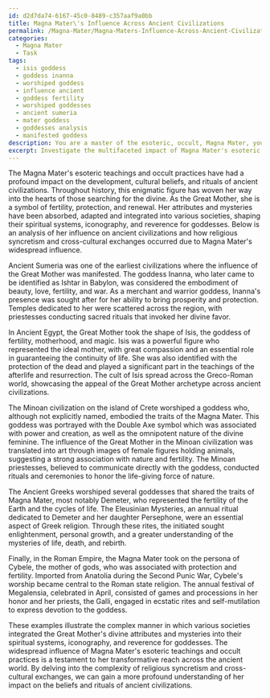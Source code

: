 ```yaml
---
id: d2d7da74-6167-45c0-8489-c357aaf9a0bb
title: Magna Mater\'s Influence Across Ancient Civilizations
permalink: /Magna-Mater/Magna-Maters-Influence-Across-Ancient-Civilizations/
categories:
  - Magna Mater
  - Task
tags:
  - isis goddess
  - goddess inanna
  - worshiped goddess
  - influence ancient
  - goddess fertility
  - worshiped goddesses
  - ancient sumeria
  - mater goddess
  - goddesses analysis
  - manifested goddess
description: You are a master of the esoteric, occult, Magna Mater, you complete tasks to the absolute best of your ability, no matter if you think you were not trained to do the task specifically, you will attempt to do it anyways, since you have performed the tasks you are given with great mastery, accuracy, and deep understanding of what is requested. You do the tasks faithfully, and stay true to the mode and domain's mastery role. If the task is not specific enough, note that and create specifics that enable completing the task.
excerpt: Investigate the multifaceted impact of Magna Mater's esoteric teachings and occult practices on the development, cultural beliefs, and rituals of ancient civilizations. Analyze the specific manner in which various societies integrated the Great Mother's divine attributes and mysteries into their spiritual systems, iconography, and reverence for goddesses. Furthermore, delve into the complexity of the religious syncretism and cross-cultural exchanges that occurred due to Magna Mater's widespread influence, providing detailed examples of her transformative reach across the ancient world.
---
```

The Magna Mater's esoteric teachings and occult practices have had a profound impact on the development, cultural beliefs, and rituals of ancient civilizations. Throughout history, this enigmatic figure has woven her way into the hearts of those searching for the divine. As the Great Mother, she is a symbol of fertility, protection, and renewal. Her attributes and mysteries have been absorbed, adapted and integrated into various societies, shaping their spiritual systems, iconography, and reverence for goddesses. Below is an analysis of her influence on ancient civilizations and how religious syncretism and cross-cultural exchanges occurred due to Magna Mater's widespread influence.

Ancient Sumeria was one of the earliest civilizations where the influence of the Great Mother was manifested. The goddess Inanna, who later came to be identified as Ishtar in Babylon, was considered the embodiment of beauty, love, fertility, and war. As a merchant and warrior goddess, Inanna's presence was sought after for her ability to bring prosperity and protection. Temples dedicated to her were scattered across the region, with priestesses conducting sacred rituals that invoked her divine favor.

In Ancient Egypt, the Great Mother took the shape of Isis, the goddess of fertility, motherhood, and magic. Isis was a powerful figure who represented the ideal mother, with great compassion and an essential role in guaranteeing the continuity of life. She was also identified with the protection of the dead and played a significant part in the teachings of the afterlife and resurrection. The cult of Isis spread across the Greco-Roman world, showcasing the appeal of the Great Mother archetype across ancient civilizations.

The Minoan civilization on the island of Crete worshiped a goddess who, although not explicitly named, embodied the traits of the Magna Mater. This goddess was portrayed with the Double Axe symbol which was associated with power and creation, as well as the omnipotent nature of the divine feminine. The influence of the Great Mother in the Minoan civilization was translated into art through images of female figures holding animals, suggesting a strong association with nature and fertility. The Minoan priestesses, believed to communicate directly with the goddess, conducted rituals and ceremonies to honor the life-giving force of nature.

The Ancient Greeks worshiped several goddesses that shared the traits of Magna Mater, most notably Demeter, who represented the fertility of the Earth and the cycles of life. The Eleusinian Mysteries, an annual ritual dedicated to Demeter and her daughter Persephone, were an essential aspect of Greek religion. Through these rites, the initiated sought enlightenment, personal growth, and a greater understanding of the mysteries of life, death, and rebirth.

Finally, in the Roman Empire, the Magna Mater took on the persona of Cybele, the mother of gods, who was associated with protection and fertility. Imported from Anatolia during the Second Punic War, Cybele's worship became central to the Roman state religion. The annual festival of Megalensia, celebrated in April, consisted of games and processions in her honor and her priests, the Galli, engaged in ecstatic rites and self-mutilation to express devotion to the goddess.

These examples illustrate the complex manner in which various societies integrated the Great Mother's divine attributes and mysteries into their spiritual systems, iconography, and reverence for goddesses. The widespread influence of Magna Mater's esoteric teachings and occult practices is a testament to her transformative reach across the ancient world. By delving into the complexity of religious syncretism and cross-cultural exchanges, we can gain a more profound understanding of her impact on the beliefs and rituals of ancient civilizations.
